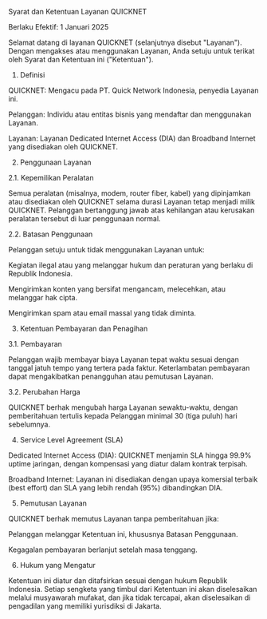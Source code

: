 Syarat dan Ketentuan Layanan QUICKNET

Berlaku Efektif: 1 Januari 2025

Selamat datang di layanan QUICKNET (selanjutnya disebut "Layanan"). Dengan mengakses atau menggunakan Layanan, Anda setuju untuk terikat oleh Syarat dan Ketentuan ini ("Ketentuan").

1. Definisi

QUICKNET: Mengacu pada PT. Quick Network Indonesia, penyedia Layanan ini.

Pelanggan: Individu atau entitas bisnis yang mendaftar dan menggunakan Layanan.

Layanan: Layanan Dedicated Internet Access (DIA) dan Broadband Internet yang disediakan oleh QUICKNET.

2. Penggunaan Layanan

2.1. Kepemilikan Peralatan

Semua peralatan (misalnya, modem, router fiber, kabel) yang dipinjamkan atau disediakan oleh QUICKNET selama durasi Layanan tetap menjadi milik QUICKNET. Pelanggan bertanggung jawab atas kehilangan atau kerusakan peralatan tersebut di luar penggunaan normal.

2.2. Batasan Penggunaan

Pelanggan setuju untuk tidak menggunakan Layanan untuk:

Kegiatan ilegal atau yang melanggar hukum dan peraturan yang berlaku di Republik Indonesia.

Mengirimkan konten yang bersifat mengancam, melecehkan, atau melanggar hak cipta.

Mengirimkan spam atau email massal yang tidak diminta.

3. Ketentuan Pembayaran dan Penagihan

3.1. Pembayaran

Pelanggan wajib membayar biaya Layanan tepat waktu sesuai dengan tanggal jatuh tempo yang tertera pada faktur. Keterlambatan pembayaran dapat mengakibatkan penangguhan atau pemutusan Layanan.

3.2. Perubahan Harga

QUICKNET berhak mengubah harga Layanan sewaktu-waktu, dengan pemberitahuan tertulis kepada Pelanggan minimal 30 (tiga puluh) hari sebelumnya.

4. Service Level Agreement (SLA)

Dedicated Internet Access (DIA): QUICKNET menjamin SLA hingga 99.9% uptime jaringan, dengan kompensasi yang diatur dalam kontrak terpisah.

Broadband Internet: Layanan ini disediakan dengan upaya komersial terbaik (best effort) dan SLA yang lebih rendah (95%) dibandingkan DIA.

5. Pemutusan Layanan

QUICKNET berhak memutus Layanan tanpa pemberitahuan jika:

Pelanggan melanggar Ketentuan ini, khususnya Batasan Penggunaan.

Kegagalan pembayaran berlanjut setelah masa tenggang.

6. Hukum yang Mengatur

Ketentuan ini diatur dan ditafsirkan sesuai dengan hukum Republik Indonesia. Setiap sengketa yang timbul dari Ketentuan ini akan diselesaikan melalui musyawarah mufakat, dan jika tidak tercapai, akan diselesaikan di pengadilan yang memiliki yurisdiksi di Jakarta.